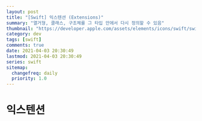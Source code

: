 ```yaml
---
layout: post
title: "[Swift] 익스텐션 (Extensions)"
summary: "열거형, 클래스, 구조체를 그 타입 안에서 다시 정의할 수 있음"
thumbnail: "https://developer.apple.com/assets/elements/icons/swift/swift-256x256.png"
category: dev
tags: [swift]
comments: true
date: 2021-04-03 20:30:49
lastmod: 2021-04-03 20:30:49
series: swift
sitemap: 
  changefreq: daily
  priority: 1.0
---
```

# 익스텐션
